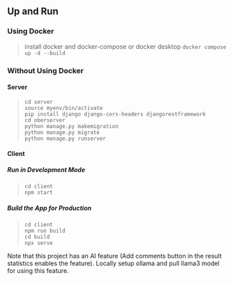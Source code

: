 ## Up and Run
### Using Docker
> install docker and docker-compose or docker desktop
> `docker compose up -d --build`

### Without Using Docker
#### Server
> `cd server`<br>
> `source myenv/bin/activate`<br>
> `pip install django django-cors-headers djangorestframework`<br>
> `cd oberserver`<br>
> `python manage.py makemigration`<br>
> `python manage.py migrate`<br>
> `python manage.py runserver`<br>

#### Client
##### Run in Development Mode
> `cd client`<br>
> `npm start`<br>

##### Build the App for Production
> `cd client`<br>
> `npm run build`<br>
> `cd build`<br>
> `npx serve`<br>

Note that this project has an AI feature (Add comments button in the result statistics enables the feature). Locally setup ollama and pull llama3 model for using this feature.

